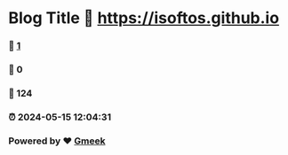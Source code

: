 # Blog Title :link: https://isoftos.github.io 
### :page_facing_up: [1](https://isoftos.github.io/tag.html) 
### :speech_balloon: 0 
### :hibiscus: 124 
### :alarm_clock: 2024-05-15 12:04:31 
### Powered by :heart: [Gmeek](https://github.com/Meekdai/Gmeek)
